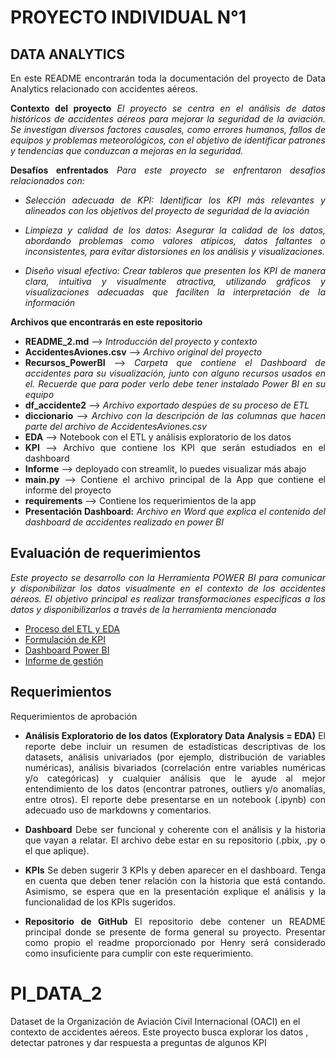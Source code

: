 # PROYECTO INDIVIDUAL N°1
## DATA ANALYTICS


<div style="text-align: justify;">
En este README encontrarán toda la documentación del proyecto de Data Analytics relacionado con accidentes aéreos.

**Contexto del proyecto**
*El proyecto se centra en el análisis de datos históricos de accidentes aéreos para mejorar la seguridad de la aviación. Se investigan diversos factores causales, como errores humanos, fallos de equipos y problemas meteorológicos, con el objetivo de identificar patrones y tendencias que conduzcan a mejoras en la seguridad.*

**Desafíos enfrentados**
*Para este proyecto se enfrentaron desafios relacionados con:*

* *Selección adecuada de KPI: Identificar los KPI más relevantes y alineados con los objetivos del proyecto de seguridad de la aviación*

* *Limpieza y calidad de los datos: Asegurar la calidad de los datos, abordando problemas como valores atípicos, datos faltantes o inconsistentes, para evitar distorsiones en los análisis y visualizaciones.*

* *Diseño visual efectivo: Crear tableros que presenten los KPI de manera clara, intuitiva y visualmente atractiva, utilizando gráficos y visualizaciones adecuadas que faciliten la interpretación de la información*

**Archivos que encontrarás en este repositorio**

* **README_2.md** --> *Introducción del proyecto y contexto*
* **AccidentesAviones.csv** --> *Archivo original del proyecto*
* **Recursos_PowerBI** --> *Carpeta que contiene el Dashboard de accidentes para su visualización, junto con alguno recursos usados en el. Recuerde que para poder verlo debe tener instalado Power BI en su equipo*
* **df_accidente2** --> *Archivo exportado despúes de su proceso de ETL*
* **diccionario** --> *Archivo con la descripción de las columnas que hacen parte del archivo de AccidentesAviones.csv*
* **EDA** --> Notebook con el ETL y análisis exploratorio de los datos
* **KPI** --> Archivo que contiene los KPI que serán estudiados en el dashboard
* **Informe** --> deployado con streamlit, lo puedes visualizar más abajo
* **main.py** --> Contiene el archivo principal de la App que contiene el informe del proyecto
* **requirements** --> Contiene los requerimientos de la app
* **Presentación Dashboard:** *Archivo en Word que explica el contenido del dashboard de accidentes realizado en power BI*

## Evaluación de requerimientos

*Este proyecto se desarrollo con la Herramienta POWER BI para comunicar y disponibilizar los datos visualmente en el contexto de los accidentes aéreos. El objetivo principal es realizar transformaciones especificas a los datos y disponibilizarlos a través de la herramienta mencionada*

* [Proceso del ETL y EDA ](EDA.ipynb)
* [Formulación de KPI](KPI.md)
* [Dashboard Power BI](DASHBOARD_ACCIDENTES.pbix)
* [Informe de gestión](https://nany1993-pi-data-2-main-i4gclz.streamlit.app/)

## Requerimientos

Requerimientos de aprobación

* **Análisis Exploratorio de los datos (Exploratory Data Analysis = EDA)**
El reporte debe incluir un resumen de estadísticas descriptivas de los datasets, análisis univariados (por ejemplo, distribución de variables numéricas), análisis bivariados (correlación entre variables numéricas y/o categóricas) y cualquier análisis que le ayude al mejor entendimiento de los datos (encontrar patrones, outliers y/o anomalías, entre otros). El reporte debe presentarse en un notebook (.ipynb) con adecuado uso de markdowns y comentarios.


* **Dashboard**
Debe ser funcional y coherente con el análisis y la historia que vayan a relatar. El archivo debe estar en su repositorio (.pbix, .py o el que aplique).

* **KPIs**
Se deben sugerir 3 KPIs y deben aparecer en el dashboard. Tenga en cuenta que deben tener relación con la historia que está contando. Asimismo, se espera que en la presentación explique el análisis y la funcionalidad de los KPIs sugeridos.


* **Repositorio de GitHub**
El repositorio debe contener un README principal donde se presente de forma general su proyecto. Presentar como propio el readme proporcionado por Henry será considerado como insuficiente para cumplir con este requerimiento.




</div>








# PI_DATA_2
Dataset de la Organización de Aviación Civil Internacional (OACI) en el contexto de accidentes aéreos. Este proyecto busca explorar los datos , detectar patrones y dar respuesta a preguntas de algunos KPI
